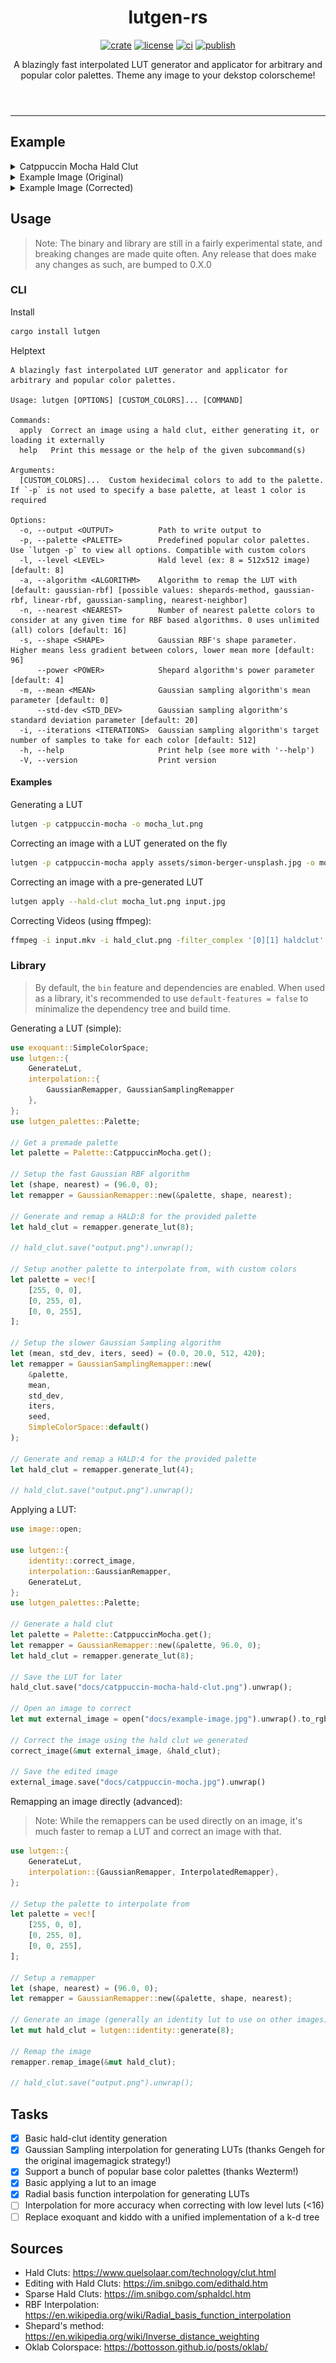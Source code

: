 <header>
    <h1 align="center">lutgen-rs</h1>
    <p align="center">
        <a href="https://crates.io/crates/lutgen"><img alt="crate" src="https://img.shields.io/crates/v/lutgen?style=for-the-badge" /></a>
        <a href="./LICENSE.md"><img alt="license" src="https://img.shields.io/badge/license-MIT-blue?style=for-the-badge" /></a>
        <a href="https://github.com/ozwaldorf/lutgen-rs/actions/workflows/rust.yml"><img alt="ci" src="https://img.shields.io/github/actions/workflow/status/ozwaldorf/lutgen-rs/rust.yml?label=CI&style=for-the-badge" /></a>
        <a href="https://github.com/ozwaldorf/lutgen-rs/actions/workflows/publish.yml"><img alt="publish" src="https://img.shields.io/github/actions/workflow/status/ozwaldorf/lutgen-rs/publish.yml?label=Publish&style=for-the-badge" /></a>
    </p>
    <p align="center">
        A blazingly fast interpolated LUT generator and applicator for arbitrary and popular color palettes. Theme any image to your dekstop colorscheme!
    </p>
</header>

---

## Example

<details>
    <summary>Catppuccin Mocha Hald Clut</summary>
    <img src="docs/catppuccin-mocha-hald-clut.png" />
</details>
<details>
    <summary>Example Image (Original)</summary>
    <img src="docs/example-image.jpg" />
</details>
<details>
    <summary>Example Image (Corrected)</summary>
    <img src="docs/catppuccin-mocha.jpg" />
</details>

## Usage

> Note: The binary and library are still in a fairly experimental state, and breaking changes are made quite often. Any release that does make any changes as such, are bumped to 0.X.0

### CLI

Install

```bash
cargo install lutgen
```

Helptext

```text
A blazingly fast interpolated LUT generator and applicator for arbitrary and popular color palettes.

Usage: lutgen [OPTIONS] [CUSTOM_COLORS]... [COMMAND]

Commands:
  apply  Correct an image using a hald clut, either generating it, or loading it externally
  help   Print this message or the help of the given subcommand(s)

Arguments:
  [CUSTOM_COLORS]...  Custom hexidecimal colors to add to the palette. If `-p` is not used to specify a base palette, at least 1 color is required

Options:
  -o, --output <OUTPUT>          Path to write output to
  -p, --palette <PALETTE>        Predefined popular color palettes. Use `lutgen -p` to view all options. Compatible with custom colors
  -l, --level <LEVEL>            Hald level (ex: 8 = 512x512 image) [default: 8]
  -a, --algorithm <ALGORITHM>    Algorithm to remap the LUT with [default: gaussian-rbf] [possible values: shepards-method, gaussian-rbf, linear-rbf, gaussian-sampling, nearest-neighbor]
  -n, --nearest <NEAREST>        Number of nearest palette colors to consider at any given time for RBF based algorithms. 0 uses unlimited (all) colors [default: 16]
  -s, --shape <SHAPE>            Gaussian RBF's shape parameter. Higher means less gradient between colors, lower mean more [default: 96]
      --power <POWER>            Shepard algorithm's power parameter [default: 4]
  -m, --mean <MEAN>              Gaussian sampling algorithm's mean parameter [default: 0]
      --std-dev <STD_DEV>        Gaussian sampling algorithm's standard deviation parameter [default: 20]
  -i, --iterations <ITERATIONS>  Gaussian sampling algorithm's target number of samples to take for each color [default: 512]
  -h, --help                     Print help (see more with '--help')
  -V, --version                  Print version
```

#### Examples

Generating a LUT

```bash
lutgen -p catppuccin-mocha -o mocha_lut.png
```

Correcting an image with a LUT generated on the fly

```bash
lutgen -p catppuccin-mocha apply assets/simon-berger-unsplash.jpg -o mocha_version.png
```

Correcting an image with a pre-generated LUT

```bash
lutgen apply --hald-clut mocha_lut.png input.jpg
```

Correcting Videos (using ffmpeg):

```bash
ffmpeg -i input.mkv -i hald_clut.png -filter_complex '[0][1] haldclut' output.mp4
```

### Library

> By default, the `bin` feature and dependencies are enabled.
> When used as a library, it's recommended to use `default-features = false` to minimalize the dependency tree and build time.

Generating a LUT (simple):

```rust
use exoquant::SimpleColorSpace;
use lutgen::{
    GenerateLut,
    interpolation::{
        GaussianRemapper, GaussianSamplingRemapper
    },
};
use lutgen_palettes::Palette;

// Get a premade palette
let palette = Palette::CatppuccinMocha.get();

// Setup the fast Gaussian RBF algorithm
let (shape, nearest) = (96.0, 0);
let remapper = GaussianRemapper::new(&palette, shape, nearest);

// Generate and remap a HALD:8 for the provided palette
let hald_clut = remapper.generate_lut(8);

// hald_clut.save("output.png").unwrap();

// Setup another palette to interpolate from, with custom colors
let palette = vec![
    [255, 0, 0],
    [0, 255, 0],
    [0, 0, 255],
];

// Setup the slower Gaussian Sampling algorithm
let (mean, std_dev, iters, seed) = (0.0, 20.0, 512, 420);
let remapper = GaussianSamplingRemapper::new(
    &palette, 
    mean, 
    std_dev, 
    iters, 
    seed, 
    SimpleColorSpace::default()
);

// Generate and remap a HALD:4 for the provided palette
let hald_clut = remapper.generate_lut(4);

// hald_clut.save("output.png").unwrap();
```

Applying a LUT:

```rust
use image::open;

use lutgen::{
    identity::correct_image,
    interpolation::GaussianRemapper,
    GenerateLut,
};
use lutgen_palettes::Palette;

// Generate a hald clut
let palette = Palette::CatppuccinMocha.get();
let remapper = GaussianRemapper::new(&palette, 96.0, 0);
let hald_clut = remapper.generate_lut(8);

// Save the LUT for later
hald_clut.save("docs/catppuccin-mocha-hald-clut.png").unwrap();

// Open an image to correct
let mut external_image = open("docs/example-image.jpg").unwrap().to_rgb8();

// Correct the image using the hald clut we generated
correct_image(&mut external_image, &hald_clut);

// Save the edited image
external_image.save("docs/catppuccin-mocha.jpg").unwrap()
```

Remapping an image directly (advanced):

> Note: While the remappers can be used directly on an image, it's much faster to remap a LUT and correct an image with that.

```rust
use lutgen::{
    GenerateLut,
    interpolation::{GaussianRemapper, InterpolatedRemapper},
};

// Setup the palette to interpolate from
let palette = vec![
    [255, 0, 0],
    [0, 255, 0],
    [0, 0, 255],
];

// Setup a remapper
let (shape, nearest) = (96.0, 0);
let remapper = GaussianRemapper::new(&palette, shape, nearest);

// Generate an image (generally an identity lut to use on other images)
let mut hald_clut = lutgen::identity::generate(8);

// Remap the image
remapper.remap_image(&mut hald_clut);

// hald_clut.save("output.png").unwrap();
```

## Tasks

- [x] Basic hald-clut identity generation
- [x] Gaussian Sampling interpolation for generating LUTs (thanks Gengeh for the original imagemagick strategy!)
- [x] Support a bunch of popular base color palettes (thanks Wezterm!)
- [x] Basic applying a lut to an image
- [x] Radial basis function interpolation for generating LUTs
- [ ] Interpolation for more accuracy when correcting with low level luts (<16)
- [ ] Replace exoquant and kiddo with a unified implementation of a k-d tree

## Sources 

- Hald Cluts: https://www.quelsolaar.com/technology/clut.html
- Editing with Hald Cluts: https://im.snibgo.com/edithald.htm
- Sparse Hald Cluts: https://im.snibgo.com/sphaldcl.htm 
- RBF Interpolation: https://en.wikipedia.org/wiki/Radial_basis_function_interpolation
- Shepard's method: https://en.wikipedia.org/wiki/Inverse_distance_weighting
- Oklab Colorspace: https://bottosson.github.io/posts/oklab/
